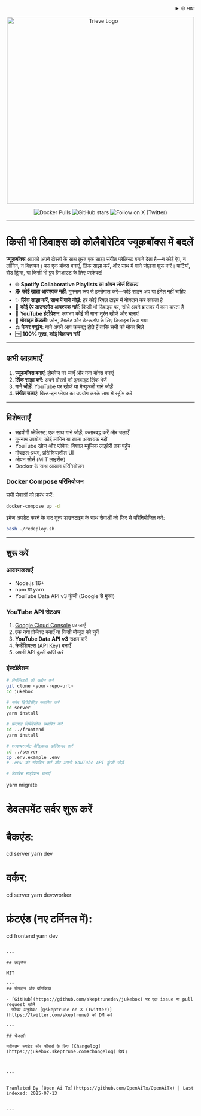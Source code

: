 <div align="right">
  <details>
    <summary >🌐 भाषा</summary>
    <div>
      <div align="right">
        <p><a href="https://openaitx.github.io/view.html?user=skeptrunedev&project=jukebox&lang=en">English</a></p>
        <p><a href="https://openaitx.github.io/view.html?user=skeptrunedev&project=jukebox&lang=zh-CN">简体中文</a></p>
        <p><a href="https://openaitx.github.io/view.html?user=skeptrunedev&project=jukebox&lang=zh-TW">繁體中文</a></p>
        <p><a href="https://openaitx.github.io/view.html?user=skeptrunedev&project=jukebox&lang=ja">日本語</a></p>
        <p><a href="https://openaitx.github.io/view.html?user=skeptrunedev&project=jukebox&lang=ko">한국어</a></p>
        <p><a href="https://openaitx.github.io/view.html?user=skeptrunedev&project=jukebox&lang=hi">हिन्दी</a></p>
        <p><a href="https://openaitx.github.io/view.html?user=skeptrunedev&project=jukebox&lang=th">ไทย</a></p>
        <p><a href="https://openaitx.github.io/view.html?user=skeptrunedev&project=jukebox&lang=fr">Français</a></p>
        <p><a href="https://openaitx.github.io/view.html?user=skeptrunedev&project=jukebox&lang=de">Deutsch</a></p>
        <p><a href="https://openaitx.github.io/view.html?user=skeptrunedev&project=jukebox&lang=es">Español</a></p>
        <p><a href="https://openaitx.github.io/view.html?user=skeptrunedev&project=jukebox&lang=it">Itapano</a></p>
        <p><a href="https://openaitx.github.io/view.html?user=skeptrunedev&project=jukebox&lang=ru">Русский</a></p>
        <p><a href="https://openaitx.github.io/view.html?user=skeptrunedev&project=jukebox&lang=pt">Português</a></p>
        <p><a href="https://openaitx.github.io/view.html?user=skeptrunedev&project=jukebox&lang=nl">Nederlands</a></p>
        <p><a href="https://openaitx.github.io/view.html?user=skeptrunedev&project=jukebox&lang=pl">Polski</a></p>
        <p><a href="https://openaitx.github.io/view.html?user=skeptrunedev&project=jukebox&lang=ar">العربية</a></p>
        <p><a href="https://openaitx.github.io/view.html?user=skeptrunedev&project=jukebox&lang=fa">فارسی</a></p>
        <p><a href="https://openaitx.github.io/view.html?user=skeptrunedev&project=jukebox&lang=tr">Türkçe</a></p>
        <p><a href="https://openaitx.github.io/view.html?user=skeptrunedev&project=jukebox&lang=vi">Tiếng Việt</a></p>
        <p><a href="https://openaitx.github.io/view.html?user=skeptrunedev&project=jukebox&lang=id">Bahasa Indonesia</a></p>
      </div>
    </div>
  </details>
</div>

<p align="center">
  <a href="https://www.jukeboxhq.com">
    <img height="500" src="https://raw.githubusercontent.com/skeptrunedev/jukebox/main/frontend/public/opengraph-image.jpg" alt="Trieve Logo">
  </a>
</p>

<p align="center">
  <a href="https://hub.docker.com/r/skeptrune/jukebox-server" style="text-decoration: none;">
    <img src="https://img.shields.io/docker/pulls/skeptrune/jukebox-server?style=flat-square" alt="Docker Pulls" />
  </a>
  <a href="https://github.com/skeptrunedev/jukebox/stargazers" style="text-decoration: none;">
    <img src="https://img.shields.io/github/stars/skeptrunedev/jukebox?style=flat-square" alt="GitHub stars" />
  </a>
  <a href="https://x.com/skeptrune" style="text-decoration: none;">
    <img src="https://img.shields.io/badge/follow%20on-x.com-1da1f2?logo=x&style=flat-square" alt="Follow on X (Twitter)" />
  </a>
</p>

---
# किसी भी डिवाइस को कोलैबोरेटिव ज्यूकबॉक्स में बदलें

**ज्यूकबॉक्स** आपको अपने दोस्तों के साथ तुरंत एक साझा संगीत प्लेलिस्ट बनाने देता है—न कोई ऐप, न लॉगिन, न विज्ञापन। बस एक बॉक्स बनाएं, लिंक साझा करें, और साथ में गाने जोड़ना शुरू करें। पार्टियों, रोड ट्रिप्स, या किसी भी ग्रुप हैंगआउट के लिए परफेक्ट!

- 🌐 **Spotify Collaborative Playlists का ओपन सोर्स विकल्प**
- 🕵️ **कोई खाता आवश्यक नहीं**: गुमनाम रूप से इस्तेमाल करें—कोई साइन अप या ईमेल नहीं चाहिए
- ✨ **लिंक साझा करें, साथ में गाने जोड़ें**: हर कोई रियल टाइम में योगदान कर सकता है
- 🚀 **कोई ऐप डाउनलोड आवश्यक नहीं**: किसी भी डिवाइस पर, सीधे अपने ब्राउज़र में काम करता है
- 🎵 **YouTube इंटीग्रेशन**: लगभग कोई भी गाना तुरंत खोजें और चलाएं
- 📱 **मोबाइल फ्रेंडली**: फोन, टैबलेट और डेस्कटॉप के लिए डिजाइन किया गया
- ⚖️ **फेयर क्यूइंग**: गाने अपने आप क्रमबद्ध होते हैं ताकि सभी को मौका मिले
- 🆓 **100% मुफ्त, कोई विज्ञापन नहीं**

---

## अभी आज़माएँ

1. **ज्यूकबॉक्स बनाएं**: होमपेज पर जाएँ और नया बॉक्स बनाएं
2. **लिंक साझा करें**: अपने दोस्तों को इनवाइट लिंक भेजें
3. **गाने जोड़ें**: YouTube पर खोजें या मैन्युअली गाने जोड़ें
4. **संगीत चलाएं**: बिल्ट-इन प्लेयर का उपयोग करके साथ में स्ट्रीम करें

---
## विशेषताएँ

- सहयोगी प्लेलिस्ट: एक साथ गाने जोड़ें, कतारबद्ध करें और चलाएँ
- गुमनाम उपयोग: कोई लॉगिन या खाता आवश्यक नहीं
- YouTube खोज और प्लेबैक: विशाल म्यूजिक लाइब्रेरी तक पहुँच
- मोबाइल-प्रथम, प्रतिक्रियाशील UI
- ओपन सोर्स (MIT लाइसेंस)
- Docker के साथ आसान परिनियोजन

### Docker Compose परिनियोजन

सभी सेवाओं को प्रारंभ करें:

```bash
docker-compose up -d
```

इमेज अपडेट करने के बाद शून्य डाउनटाइम के साथ सेवाओं को फिर से परिनियोजित करें:

```bash
bash ./redeploy.sh
```
---

## शुरू करें

### आवश्यकताएँ

- Node.js 16+
- npm या yarn
- YouTube Data API v3 कुंजी (Google से मुफ्त)

### YouTube API सेटअप

1. [Google Cloud Console](https://console.cloud.google.com/) पर जाएँ
2. एक नया प्रोजेक्ट बनाएँ या किसी मौजूदा को चुनें
3. **YouTube Data API v3** सक्षम करें
4. क्रेडेंशियल्स (API Key) बनाएँ
5. अपनी API कुंजी कॉपी करें

### इंस्टॉलेशन
```bash
# रिपॉजिटरी को क्लोन करें
git clone <your-repo-url>
cd jukebox

# सर्वर डिपेंडेंसीज़ स्थापित करें
cd server
yarn install

# फ्रंटएंड डिपेंडेंसीज़ स्थापित करें
cd ../frontend
yarn install

# एनवायरनमेंट वेरिएबल्स कॉन्फ़िगर करें
cd ../server
cp .env.example .env
# .env को संपादित करें और अपनी YouTube API कुंजी जोड़ें

# डेटाबेस माइग्रेशन चलाएँ
```
yarn migrate

# डेवलपमेंट सर्वर शुरू करें
# बैकएंड:
cd server
yarn dev
# वर्कर:
cd server
yarn dev:worker
# फ्रंटएंड (नए टर्मिनल में):
cd frontend
yarn dev
```

---

## लाइसेंस

MIT

---
## योगदान और प्रतिक्रिया

- [GitHub](https://github.com/skeptrunedev/jukebox) पर एक issue या pull request खोलें
- फीचर अनुरोध? [@skeptrune on X (Twitter)](https://twitter.com/skeptrune) को DM करें

---

## चेंजलॉग

नवीनतम अपडेट और फीचर्स के लिए [Changelog](https://jukebox.skeptrune.com#changelog) देखें।


---

Tranlated By [Open Ai Tx](https://github.com/OpenAiTx/OpenAiTx) | Last indexed: 2025-07-13

---